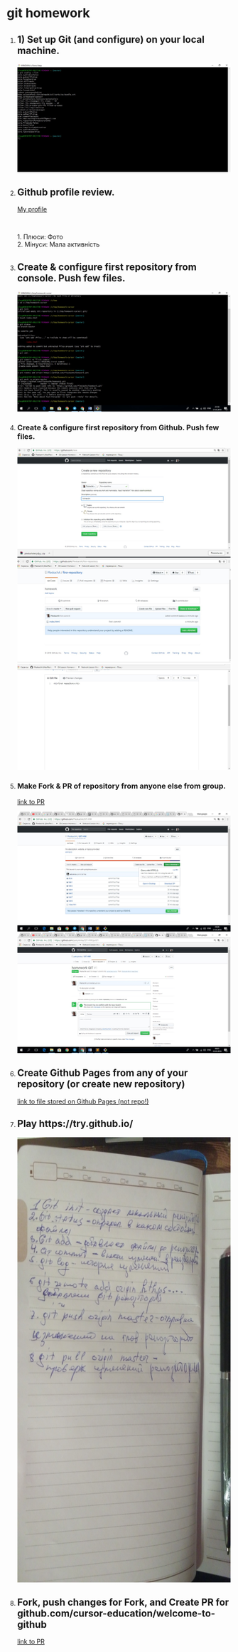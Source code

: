 <!DOCTYPE html>
<html>
<head>
	<title>GIT HOMEWORK</title>
	<meta charset="utf-8">
</head>
<body>
	<h1>git homework</h1>
	<ol>
		<li>
			<h2>1) Set up Git (and configure) on your local machine.</h2>
			<img src="1. git config --list.jpg" alt="first question">
		</li>
		<li>
			<h2>Github profile review.</h2>
			<p><a href="https://github.com/PleskachA"> My profile</a></p>
			<br>
			<p>
				1. Плюси: Фото <br>
				2. Мінуси: Мала активність
			</p>
		</li>
		<li>
			<h2>Create & configure first repository from console. Push few files.</h2>
			<img src="3. first repository.jpg">
		</li>
		<li>
			<h3>Create & configure first repository from Github. Push few files.</h3>
			<img src="4. first repository.jpg"><br>
			<img src="4. first repository (adding file).jpg"><br>
			<img src="4. first repository 3.jpg">
		</li>
		<li>
			<h3>Make Fork & PR of repository from anyone else from group.</h3>
			<p><a href="https://github.com/petrykinka/GIT-HW/pull/1">link to PR</a></p>
			<img src="5. petrykinka.jpg">
			<img src="5. petrykinka 3.jpg">
		</li>
		<li>
			<h2>Create Github Pages from any of your repository (or create new repository)</h2>
			<p><a href="https://github.com/PleskachA/firsr-repository/blob/master/index.html">
			link to file stored on Github Pages (not repo!)
			</a></p>
		</li>
		<li>
			<h2>Play https://try.github.io/</h2>
			<img src="7. git play.jpg" height="1000px">
		</li>
		<li>
			<h2>Fork, push changes for Fork, and Create PR for github.com/cursor-education/welcome-to-github</h2>
			<p><a href="https://github.com/cursor-education/welcome-to-github/pull/365/">link to PR</a></p>
		</li>
	</ol>

</body>
</html>
